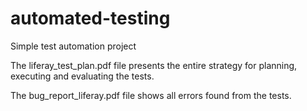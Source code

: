 # automated-testing
Simple test automation project

The liferay_test_plan.pdf file presents the entire strategy for planning, executing and evaluating the tests.

The bug_report_liferay.pdf file shows all errors found from the tests.
